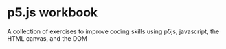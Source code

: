 # p5.js workbook
A collection of exercises to improve coding skills using p5js, javascript, the HTML canvas, and the DOM
